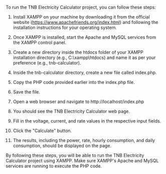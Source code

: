 To run the TNB Electricity Calculator project, you can follow these steps:

1. Install XAMPP on your machine by downloading it from the official website (https://www.apachefriends.org/index.html) and following the installation instructions for your operating system.

2. Once XAMPP is installed, start the Apache and MySQL services from the XAMPP control panel.

3. Create a new directory inside the htdocs folder of your XAMPP installation directory (e.g., C:\xampp\htdocs) and name it as per your preference (e.g., tnb-calculator).

4. Inside the tnb-calculator directory, create a new file called index.php.

5. Copy the PHP code provided earlier into the index.php file.

6. Save the file.

7. Open a web browser and navigate to http://localhost/index.php 

8. You should see the TNB Electricity Calculator web page.

9. Fill in the voltage, current, and rate values in the respective input fields.

10. Click the "Calculate" button.

11. The results, including the power, rate, hourly consumption, and daily consumption, should be displayed on the page.

By following these steps, you will be able to run the TNB Electricity Calculator project using XAMPP. Make sure XAMPP's Apache and MySQL services are running to execute the PHP code.
